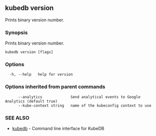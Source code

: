 ## kubedb version

Prints binary version number.

### Synopsis


Prints binary version number.

```
kubedb version [flags]
```

### Options

```
  -h, --help   help for version
```

### Options inherited from parent commands

```
      --analytics             Send analytical events to Google Analytics (default true)
      --kube-context string   name of the kubeconfig context to use
```

### SEE ALSO
* [kubedb](kubedb.md)	 - Command line interface for KubeDB

